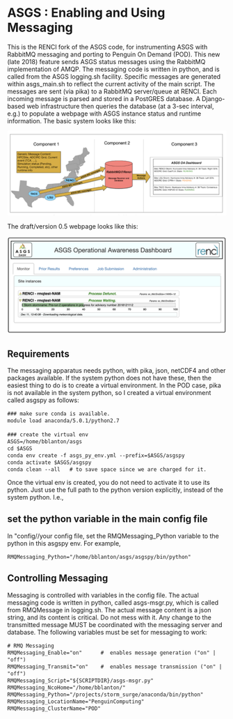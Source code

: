 # ASGS : Enabling and Using Messaging
This is the RENCI fork of the ASGS code, for instrumenting ASGS with RabbitMQ messaging and porting to Penguin On Demand (POD).  This new (late 2018) feature sends ASGS status messages using the RabbitMQ implementation of AMQP.  The messaging code is written in python, and is called from the ASGS logging.sh facility.  Specific messages are generated within asgs_main.sh to reflect the current activity of the main script.  The messages are sent (via pika) to a RabbitMQ server/queue at RENCI.  Each incoming message is parsed and stored in a PostGRES database.  A Django-based web infrastructure then queries the database (at a 3-sec interval, e.g.) to populate a webpage with ASGS instance status and runtime information.  The basic system looks like this: 

![ASGS-Dash-Schem](/doc/figures/asgs-schem.png)


The draft/version 0.5 webpage looks like this:

![ASGS-Dash](/doc/figures/asgsdash.png)

## Requirements
The messaging apparatus needs python, with pika, json, netCDF4 and other packages available.  If the system python does not have these, then the easiest thing to do is to create a virtual environment.   In the POD case, pika is not available in the system python, so I created a virtual environment called asgspy as follows:

````
### make sure conda is available.
module load anaconda/5.0.1/python2.7

### create the virtual env
ASGS=/home/bblanton/asgs
cd $ASGS
conda env create -f asgs_py_env.yml --prefix=$ASGS/asgspy
conda activate $ASGS/asgspy
conda clean --all   # to save space since we are charged for it. 
````

Once the virtual env is created, you do not need to activate it to use its python.  Just use the full path 
to the python version explicitly, instead of the system python.  I.e., 

## set the python variable in the main config file
In "config/<YYYY>/your config file, set the RMQMessaging_Python variable to the python in this asgspy env. For example,
 
````
RMQMessaging_Python="/home/bblanton/asgs/asgspy/bin/python"
````

## Controlling Messaging 
Messaging is controlled with variables in the config file.  The actual messaging code is written in python, 
called asgs-msgr.py, which is called from RMQMessage in logging.sh.  The actual message content is a json string,
and its content is critical.  Do not mess with it.  Any change to the transmitted message MUST be coordinated with
the messaging server and database.  The following variables must be set for messaging to work:

````
# RMQ Messaging
RMQMessaging_Enable="on"      #  enables message generation ("on" | "off")
RMQMessaging_Transmit="on"    #  enables message transmission ("on" | "off")
RMQMessaging_Script="${SCRIPTDIR}/asgs-msgr.py"
RMQMessaging_NcoHome="/home/bblanton/"
RMQMessaging_Python="/projects/storm_surge/anaconda/bin/python"
RMQMessaging_LocationName="PenguinComputing"
RMQMessaging_ClusterName="POD"
````


